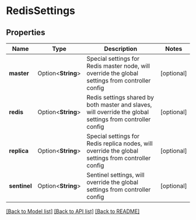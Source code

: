 # RedisSettings

## Properties

Name | Type | Description | Notes
------------ | ------------- | ------------- | -------------
**master** | Option<**String**> | Special settings for Redis master node, will override the global settings from controller config | [optional]
**redis** | Option<**String**> | Redis settings shared by both master and slaves, will override the global settings from controller config | [optional]
**replica** | Option<**String**> | Special settings for Redis replica nodes, will override the global settings from controller config | [optional]
**sentinel** | Option<**String**> | Sentinel settings, will override the global settings from controller config | [optional]

[[Back to Model list]](../README.md#documentation-for-models) [[Back to API list]](../README.md#documentation-for-api-endpoints) [[Back to README]](../README.md)


